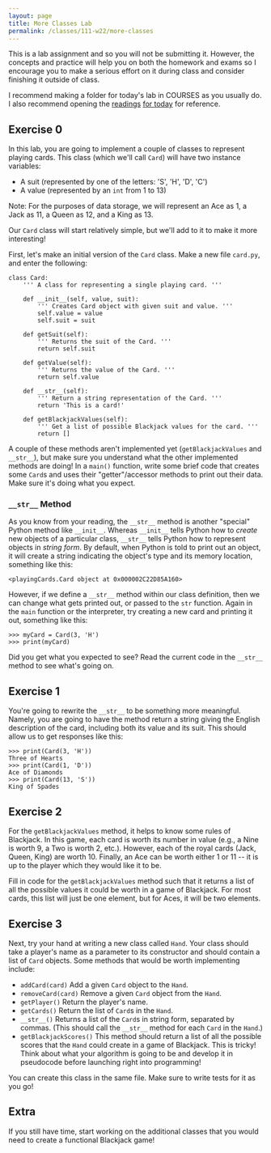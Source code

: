 ```yaml
---
layout: page
title: More Classes Lab
permalink: /classes/111-w22/more-classes
---
```


This is a lab assignment and so you will not be submitting it.
However, the concepts and practice will help you on both the homework and exams so I encourage you to make a serious effort on it during class and consider finishing it outside of class.

I recommend making a folder for today's lab in COURSES as you usually do.
I also recommend opening the [readings](https://runestone.academy/ns/books/published/thinkcspy/ClassesBasics/ConvertinganObjecttoaString.html) [for today](https://runestone.academy/ns/books/published/thinkcspy/ClassesDiggingDeeper/toctree.html) for reference.

## Exercise 0
In this lab, you are going to implement a couple of classes to represent playing cards. This class (which we'll call `Card`) will have two instance variables:

* A suit (represented by one of the letters: 'S', 'H', 'D', 'C')
* A value (represented by an `int` from 1 to 13)

Note: For the purposes of data storage, we will represent an Ace as 1, a Jack as 11, a Queen as 12, and a King as 13.

Our `Card` class will start relatively simple, but we'll add to it to make it more interesting!

First, let's make an initial version of the `Card` class. Make a new file `card.py`, and enter the following:

```
class Card:
    ''' A class for representing a single playing card. '''

    def __init__(self, value, suit):
        ''' Creates Card object with given suit and value. '''
        self.value = value
        self.suit = suit
    
    def getSuit(self):
        ''' Returns the suit of the Card. '''
        return self.suit
        
    def getValue(self):
        ''' Returns the value of the Card. '''
        return self.value
        
    def __str__(self):
        ''' Return a string representation of the Card. '''
        return 'This is a card!'
        
    def getBlackjackValues(self):
        ''' Get a list of possible Blackjack values for the card. '''
        return []
```

A couple of these methods aren't implemented yet (`getBlackjackValues` and `__str__`), but make sure you understand what the other implemented methods are doing! 
In a `main()` function, write some brief code that creates some `Card`s and uses their "getter"/accessor methods to print out their data. 
Make sure it's doing what you expect.

### `__str__` Method
As you know from your reading, the `__str__` method is another "special" Python method like `__init__`. 
Whereas `__init__` tells Python how to *create* new objects of a particular class, `__str__` tells Python how to represent objects in *string form*. 
By default, when Python is told to print out an object, it will create a string indicating the object's type and its memory location, something like this:
```
<playingCards.Card object at 0x000002C22D85A160>
```

However, if we define a `__str__` method within our class definition, then we can change what gets printed out, or passed to the `str` function. 
Again in the `main` function or the interpreter, try creating a new card and printing it out, something like this:
```
>>> myCard = Card(3, 'H')
>>> print(myCard)
```
Did you get what you expected to see? Read the current code in the `__str__` method to see what's going on.

## Exercise 1
You're going to rewrite the `__str__` to be something more meaningful. 
Namely, you are going to have the method return a string giving the English description of the card, including both its value and its suit. This should allow us to get responses like this:
```
>>> print(Card(3, 'H'))
Three of Hearts
>>> print(Card(1, 'D'))
Ace of Diamonds
>>> print(Card(13, 'S'))
King of Spades
```

## Exercise 2
For the `getBlackjackValues` method, it helps to know some rules of Blackjack. 
In this game, each card is worth its number in value (e.g., a Nine is worth 9, a Two is worth 2, etc.). 
However, each of the royal cards (Jack, Queen, King) are worth 10. Finally, an Ace can be worth either 1 or 11 -- it is up to the player which they would like it to be.

Fill in code for the `getBlackjackValues` method such that it returns a list of all the possible values it could be worth in a game of Blackjack. For most cards, this list will just be one element, but for Aces, it will be two elements.

## Exercise 3
Next, try your hand at writing a new class called `Hand`. 
Your class should take a player's name as a parameter to its constructor and should contain a list of `Card` objects. 
Some methods that would be worth implementing include:

* `addCard(card)` Add a given `Card` object to the `Hand`.
* `removeCard(card)` Remove a given `Card` object from the `Hand`.
* `getPlayer()` Return the player's name.
* `getCards()` Return the list of `Card`s in the `Hand`.
* `__str__()` Returns a list of the `Card`s in string form, separated by commas. (This should call the `__str__` method for each `Card` in the `Hand`.)
* `getBlackjackScores()` This method should return a list of all the possible scores that the `Hand` could create in a game of Blackjack. This is tricky! Think about what your algorithm is going to be and develop it in pseudocode before launching right into programming!

You can create this class in the same file. Make sure to write tests for it as you go!

## Extra
If you still have time, start working on the additional classes that you would need to create a functional Blackjack game!